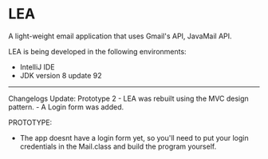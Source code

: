 # LEA
A light-weight email application that uses Gmail's API, JavaMail API.

LEA is being developed in the following environments:
 - IntelliJ IDE
 - JDK version 8 update 92
 
<hr>Changelogs</hr>
Update: Prototype 2
- LEA was rebuilt using the MVC design pattern.
- A Login form was added.

PROTOTYPE:
- The app doesnt have a login form yet, so you'll need to put your login credentials in the Mail.class and build the program yourself.
